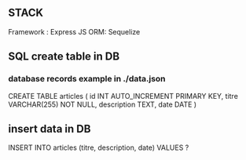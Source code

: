 ## STACK
Framework : Express JS
ORM: Sequelize

## SQL create table in DB
### database records example in ./data.json
CREATE TABLE articles (
    id INT AUTO_INCREMENT PRIMARY KEY,
    titre VARCHAR(255) NOT NULL,
    description TEXT,
    date DATE
)

## insert data in DB
INSERT INTO articles (titre, description, date) VALUES ?

